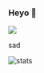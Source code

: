 ### Heyo 👋

<a href="https://skillicons.dev">
  <img src="https://skillicons.dev/icons?i=py,js,lua,pr" />
</a>

 sad
 
<img align="center" src="https://readme-stats.jonas-bernard.dev/api/top-langs/?username=letruxux&theme=dark" alt="stats"/>
